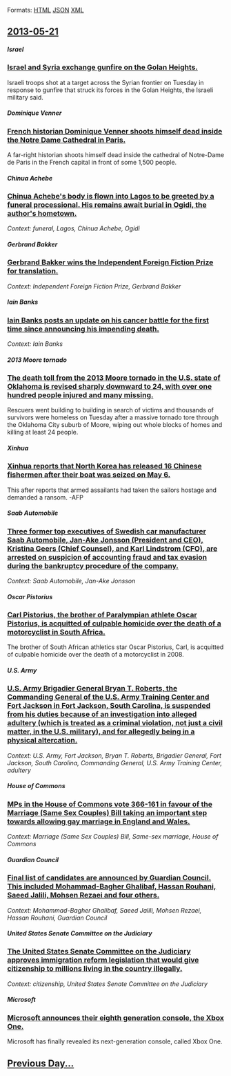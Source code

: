 
Formats: [HTML](2013/05/21/index.html)  [JSON](2013/05/21/index.json)  [XML](2013/05/21/index.xml)  

## [2013-05-21](/news/2013/05/21/index.md)

##### Israel
### [Israel and Syria exchange gunfire on the Golan Heights. ](/news/2013/05/21/israel-and-syria-exchange-gunfire-on-the-golan-heights.md)
Israeli troops shot at a target across the Syrian frontier on Tuesday in response to gunfire that struck its forces in the Golan Heights, the Israeli military said.

##### Dominique Venner
### [French historian Dominique Venner shoots himself dead inside the Notre Dame Cathedral in Paris. ](/news/2013/05/21/french-historian-dominique-venner-shoots-himself-dead-inside-the-notre-dame-cathedral-in-paris.md)
A far-right historian shoots himself dead inside the cathedral of Notre-Dame de Paris in the French capital in front of some 1,500 people.

##### Chinua Achebe
### [Chinua Achebe's body is flown into Lagos to be greeted by a funeral processional. His remains await burial in Ogidi, the author's hometown. ](/news/2013/05/21/chinua-achebe-s-body-is-flown-into-lagos-to-be-greeted-by-a-funeral-processional-his-remains-await-burial-in-ogidi-the-author-s-hometown.md)
_Context: funeral, Lagos, Chinua Achebe, Ogidi_

##### Gerbrand Bakker
### [Gerbrand Bakker wins the Independent Foreign Fiction Prize for translation. ](/news/2013/05/21/gerbrand-bakker-wins-the-independent-foreign-fiction-prize-for-translation.md)
_Context: Independent Foreign Fiction Prize, Gerbrand Bakker_

##### Iain Banks
### [Iain Banks posts an update on his cancer battle for the first time since announcing his impending death. ](/news/2013/05/21/iain-banks-posts-an-update-on-his-cancer-battle-for-the-first-time-since-announcing-his-impending-death.md)
_Context: Iain Banks_

##### 2013 Moore tornado
### [The death toll from the 2013 Moore tornado in the U.S. state of Oklahoma is revised sharply downward to 24, with over one hundred people injured and many missing. ](/news/2013/05/21/the-death-toll-from-the-2013-moore-tornado-in-the-u-s-state-of-oklahoma-is-revised-sharply-downward-to-24-with-over-one-hundred-people-inj.md)
Rescuers went building to building in search of victims and thousands of survivors were homeless on Tuesday after a massive tornado tore through the Oklahoma City suburb of Moore, wiping out whole blocks of homes and killing at least 24 people.

##### Xinhua
### [Xinhua reports that North Korea has released 16 Chinese fishermen after their boat was seized on May 6. ](/news/2013/05/21/xinhua-reports-that-north-korea-has-released-16-chinese-fishermen-after-their-boat-was-seized-on-may-6.md)
This after reports that armed assailants had taken the sailors hostage and demanded a ransom. -AFP

##### Saab Automobile
### [Three former top executives of Swedish car manufacturer Saab Automobile, Jan-Ake Jonsson (President and CEO), Kristina Geers (Chief Counsel), and Karl Lindstrom (CFO), are arrested on suspicion of accounting fraud and tax evasion during the bankruptcy procedure of the company. ](/news/2013/05/21/three-former-top-executives-of-swedish-car-manufacturer-saab-automobile-jan-ake-jonsson-president-and-ceo-kristina-geers-chief-counsel.md)
_Context: Saab Automobile, Jan-Ake Jonsson_

##### Oscar Pistorius
### [Carl Pistorius, the brother of Paralympian athlete Oscar Pistorius, is acquitted of culpable homicide over the death of a motorcyclist in South Africa. ](/news/2013/05/21/carl-pistorius-the-brother-of-paralympian-athlete-oscar-pistorius-is-acquitted-of-culpable-homicide-over-the-death-of-a-motorcyclist-in-so.md)
The brother of South African athletics star Oscar Pistorius, Carl, is acquitted of culpable homicide over the death of a motorcyclist in 2008.

##### U.S. Army
### [U.S. Army Brigadier General Bryan T. Roberts, the Commanding General of the U.S. Army Training Center and Fort Jackson in Fort Jackson, South Carolina, is suspended from his duties because of an investigation into alleged adultery (which is treated as a criminal violation, not just a civil matter, in the U.S. military), and for allegedly being in a physical altercation. ](/news/2013/05/21/u-s-army-brigadier-general-bryan-t-roberts-the-commanding-general-of-the-u-s-army-training-center-and-fort-jackson-in-fort-jackson-sout.md)
_Context: U.S. Army, Fort Jackson, Bryan T. Roberts, Brigadier General, Fort Jackson, South Carolina, Commanding General, U.S. Army Training Center, adultery_

##### House of Commons
### [MPs in the House of Commons vote 366-161 in favour of the Marriage (Same Sex Couples) Bill taking an important step towards allowing gay marriage in England and Wales. ](/news/2013/05/21/mps-in-the-house-of-commons-vote-366-161-in-favour-of-the-marriage-same-sex-couples-bill-taking-an-important-step-towards-allowing-gay-mar.md)
_Context: Marriage (Same Sex Couples) Bill, Same-sex marriage, House of Commons_

##### Guardian Council
### [Final list of candidates are announced by Guardian Council. This included Mohammad-Bagher Ghalibaf, Hassan Rouhani, Saeed Jalili, Mohsen Rezaei and four others. ](/news/2013/05/21/final-list-of-candidates-are-announced-by-guardian-council-this-included-mohammad-bagher-ghalibaf-hassan-rouhani-saeed-jalili-mohsen-rez.md)
_Context: Mohammad-Bagher Ghalibaf, Saeed Jalili, Mohsen Rezaei, Hassan Rouhani, Guardian Council_

##### United States Senate Committee on the Judiciary
### [The United States Senate Committee on the Judiciary approves immigration reform legislation that would give citizenship to millions living in the country illegally. ](/news/2013/05/21/the-united-states-senate-committee-on-the-judiciary-approves-immigration-reform-legislation-that-would-give-citizenship-to-millions-living-i.md)
_Context: citizenship, United States Senate Committee on the Judiciary_

##### Microsoft
### [Microsoft announces their eighth generation console, the Xbox One. ](/news/2013/05/21/microsoft-announces-their-eighth-generation-console-the-xbox-one.md)
Microsoft has finally revealed its next-generation console, called Xbox One.

## [Previous Day...](/news/2013/05/20/index.md)

